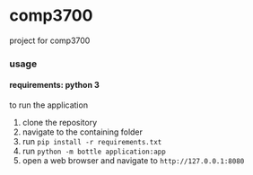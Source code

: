 # comp3700
project for comp3700

### usage

#### requirements: python 3

to run the application

1) clone the repository
2) navigate to the containing folder
3) run `pip install -r requirements.txt`
4) run `python -m bottle application:app`
5) open a web browser and navigate to `http://127.0.0.1:8080`
